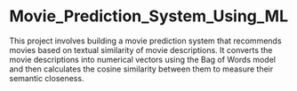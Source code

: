 # Movie_Prediction_System_Using_ML
This project involves building a movie prediction system that recommends movies based on textual similarity of movie descriptions. It converts the movie descriptions into numerical vectors using the Bag of Words model and then calculates the cosine similarity between them to measure their semantic closeness. 
